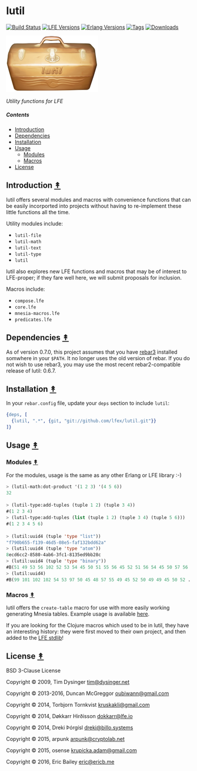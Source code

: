 # lutil

[![Build Status][travis badge]][travis]
[![LFE Versions][lfe badge]][lfe]
[![Erlang Versions][erlang badge]][versions]
[![Tags][github tags badge]][github tags]
[![Downloads][hex downloads]][hex package]

[![Project Logo][logo]][logo-large]

*Utility functions for LFE*


##### Contents

* [Introduction](#introduction-)
* [Dependencies](#dependencies-)
* [Installation](#installation-)
* [Usage](#usage-)
  * [Modules](#modules-)
  * [Macros](#macros-)
* [License](#license-)


## Introduction [&#x219F;](#contents)

lutil offers several modules and macros with convenience functions that can
be easily incorported into projects without having to re-implement these
little functions all the time.

Utility modules include:
 * ``lutil-file``
 * ``lutil-math``
 * ``lutil-text``
 * ``lutil-type``
 * ``lutil``

lutil also explores new LFE functions and macros that may be of interest to
LFE-proper; if they fare well here, we will submit proposals for inclusion.

Macros include:
 * ``compose.lfe``
 * ``core.lfe``
 * ``mnesia-macros.lfe``
 * ``predicates.lfe``


## Dependencies [&#x219F;](#contents)

As of version 0.7.0, this project assumes that you have
[rebar3](https://github.com/rebar/rebar3) installed somwhere in your ``$PATH``.
It no longer uses the old version of rebar. If you do not wish to use rebar3,
you may use the most recent rebar2-compatible release of lutil: 0.6.7.


## Installation [&#x219F;](#contents)

In your ``rebar.config`` file, update your ``deps`` section to include
``lutil``:

```erlang
{deps, [
  {lutil, ".*", {git, "git://github.com/lfex/lutil.git"}}
]}
```


## Usage [&#x219F;](#contents)


### Modules [&#x219F;](#contents)

For the modules, usage is the same as any other Erlang or LFE library :-)

```cl
> (lutil-math:dot-product '(1 2 3) '(4 5 6))
32

> (lutil-type:add-tuples (tuple 1 2) (tuple 3 4))
#(1 2 3 4)
> (lutil-type:add-tuples (list (tuple 1 2) (tuple 3 4) (tuple 5 6)))
#(1 2 3 4 5 6)

> (lutil:uuid4 (tuple 'type "list"))
"f790b655-f139-46d5-08e5-faf132bdd62a"
> (lutil:uuid4 (tuple 'type "atom"))
8ecd6cc2-8580-4ab6-3fc1-8135ed9bb28c
> (lutil:uuid4 (tuple 'type "binary"))
#B(51 49 53 56 102 52 53 54 45 50 51 55 56 45 52 51 56 54 45 50 57 56 ...)
> (lutil:uuid4)
#B(99 101 102 102 54 53 97 50 45 48 57 55 49 45 52 50 49 49 45 50 52 ...)
```


### Macros [&#x219F;](#contents)

lutil offers the ``create-table`` macro for use with more easily working
generating Mnesia tables. Example usage is available [here](https://github.com/oubiwann/mnesia-tutorial/blob/master/src/structure.lfe).

If you are looking for the Clojure macros which used to be in lutil, they have
an interesting history: they were first moved to their own project, and then
added to the [LFE stdlib][clj docs]!


## License [&#x219F;](#contents)

BSD 3-Clause License

Copyright © 2009, Tim Dysinger <tim@dysinger.net>

Copyright © 2013-2016, Duncan McGreggor <oubiwann@gmail.com>

Copyright © 2014, Torbjorn Tornkvist <kruskakli@gmail.com>

Copyright © 2014, Døkkarr Hirðisson <dokkarr@lfe.io>

Copyright © 2014, Dreki Þórgísl <dreki@billo.systems>

Copyright © 2015, arpunk <arpunk@cryptolab.net>

Copyright © 2015, osense <krupicka.adam@gmail.com>

Copyright © 2016, Eric Bailey <eric@ericb.me>


<!-- Named page links below: /-->

[logo]: priv/images/lutil-x250.png
[logo-large]: priv/images/lutil-x700.png
[org]: https://github.com/lfex
[github]: https://github.com/lfex/lutil
[gitlab]: https://gitlab.com/lfex/lutil
[travis]: https://travis-ci.org/lfex/lutil
[travis badge]: https://img.shields.io/travis/lfex/lutil.svg
[lfe]: https://github.com/rvirding/lfe
[lfe badge]: https://img.shields.io/badge/lfe-1.2.0-blue.svg
[erlang badge]: https://img.shields.io/badge/erlang-R15%20to%2019.1-blue.svg
[versions]: https://github.com/lfex/lutil/blob/master/.travis.yml
[github tags]: https://github.com/lfex/lutil/tags
[github tags badge]: https://img.shields.io/github/tag/lfex/lutil.svg
[github downloads]: https://img.shields.io/github/downloads/lfex/lutil/total.svg
[hex badge]: https://img.shields.io/hexpm/v/lutil.svg?maxAge=2592000
[hex package]: https://hex.pm/packages/lutil
[hex downloads]: https://img.shields.io/hexpm/dt/lutil.svg
[clj docs]: https://github.com/rvirding/lfe/blob/develop/doc/lfe_clj.txt
